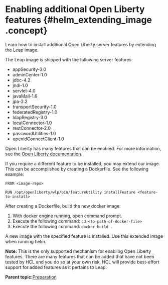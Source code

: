# Enabling additional Open Liberty features {#helm_extending_image .concept}

Learn how to install additional Open Liberty server features by extending the Leap image.

The Leap image is shipped with the following server features:

-   appSecurity-3.0
-   adminCenter-1.0
-   jdbc-4.2
-   jndi-1.0
-   servlet-4.0
-   javaMail-1.6
-   jpa-2.2
-   transportSecurity-1.0
-   federatedRegistry-1.0
-   ldapRegistry-3.0
-   localConnector-1.0
-   restConnector-2.0
-   passwordUtilities-1.0
-   openidConnectClient-1.0

Open Liberty has many features that can be enabled. For more information, see the [Open Liberty documentation](https://openliberty.io/docs/latest/reference/feature/feature-overview.html).

If you require a different feature to be installed, you may extend our image. This can be accomplished by creating a Dockerfile. See the following example:

``` {#codeblock_ldv_1gk_d1c}
FROM <image-repo>

RUN /opt/openliberty/wlp/bin/featureUtility installFeature <feature-to-install>
```

After creating a Dockerfile, build the new docker image:

1.  With docker engine running, open command prompt.
2.  Execute the following command: `cd <to-path-of-docker-file>`
3.  Execute the following command: `docker build .`

A new image with the specified feature is installed. Use this extended image when running helm.

**Note:** This is the only supported mechanism for enabling Open Liberty features. There are many features that can be added that have not been tested by HCL and you do so at your own risk. HCL will provide best-effort support for added features as it pertains to Leap.

**Parent topic:**[Preparation](helm_preparation.md)

